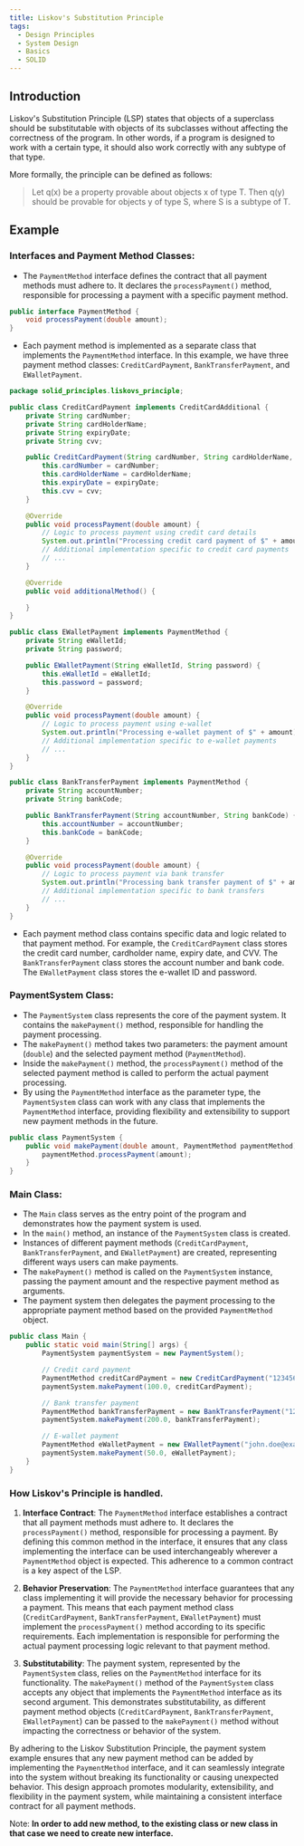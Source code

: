 ```yaml
---
title: Liskov's Substitution Principle
tags:
  - Design Principles
  - System Design
  - Basics
  - SOLID
---
```


## Introduction

Liskov's Substitution Principle (LSP) states that objects of a superclass should be substitutable with objects of its subclasses without affecting the correctness of the program. In other words, if a program is designed to work with a certain type, it should also work correctly with any subtype of that type.

More formally, the principle can be defined as follows:

> Let q(x) be a property provable about objects x of type T. Then q(y) should be provable for objects y of type S, where S is a subtype of T.

## Example

### Interfaces and Payment Method Classes:

- The `PaymentMethod` interface defines the contract that all payment methods must adhere to. It declares the `processPayment()` method, responsible for processing a payment with a specific payment method.

```java
public interface PaymentMethod {
    void processPayment(double amount);
}
```

- Each payment method is implemented as a separate class that implements the `PaymentMethod` interface. In this example, we have three payment method classes: `CreditCardPayment`, `BankTransferPayment`, and `EWalletPayment`.

```java
package solid_principles.liskovs_principle;

public class CreditCardPayment implements CreditCardAdditional {
    private String cardNumber;
    private String cardHolderName;
    private String expiryDate;
    private String cvv;

    public CreditCardPayment(String cardNumber, String cardHolderName, String expiryDate, String cvv) {
        this.cardNumber = cardNumber;
        this.cardHolderName = cardHolderName;
        this.expiryDate = expiryDate;
        this.cvv = cvv;
    }

    @Override
    public void processPayment(double amount) {
        // Logic to process payment using credit card details
        System.out.println("Processing credit card payment of $" + amount);
        // Additional implementation specific to credit card payments
        // ...
    }

    @Override
    public void additionalMethod() {

    }
}
```

```java
public class EWalletPayment implements PaymentMethod {
    private String eWalletId;
    private String password;

    public EWalletPayment(String eWalletId, String password) {
        this.eWalletId = eWalletId;
        this.password = password;
    }

    @Override
    public void processPayment(double amount) {
        // Logic to process payment using e-wallet
        System.out.println("Processing e-wallet payment of $" + amount);
        // Additional implementation specific to e-wallet payments
        // ...
    }
}
```

```java
public class BankTransferPayment implements PaymentMethod {
    private String accountNumber;
    private String bankCode;

    public BankTransferPayment(String accountNumber, String bankCode) {
        this.accountNumber = accountNumber;
        this.bankCode = bankCode;
    }

    @Override
    public void processPayment(double amount) {
        // Logic to process payment via bank transfer
        System.out.println("Processing bank transfer payment of $" + amount);
        // Additional implementation specific to bank transfers
        // ...
    }
}
```

- Each payment method class contains specific data and logic related to that payment method. For example, the `CreditCardPayment` class stores the credit card number, cardholder name, expiry date, and CVV. The `BankTransferPayment` class stores the account number and bank code. The `EWalletPayment` class stores the e-wallet ID and password.

### PaymentSystem Class:

- The `PaymentSystem` class represents the core of the payment system. It contains the `makePayment()` method, responsible for handling the payment processing.
- The `makePayment()` method takes two parameters: the payment amount (`double`) and the selected payment method (`PaymentMethod`).
- Inside the `makePayment()` method, the `processPayment()` method of the selected payment method is called to perform the actual payment processing.
- By using the `PaymentMethod` interface as the parameter type, the `PaymentSystem` class can work with any class that implements the `PaymentMethod` interface, providing flexibility and extensibility to support new payment methods in the future.

```java
public class PaymentSystem {
    public void makePayment(double amount, PaymentMethod paymentMethod) {
        paymentMethod.processPayment(amount);
    }
}
```

### Main Class:

- The `Main` class serves as the entry point of the program and demonstrates how the payment system is used.
- In the `main()` method, an instance of the `PaymentSystem` class is created.
- Instances of different payment methods (`CreditCardPayment`, `BankTransferPayment`, and `EWalletPayment`) are created, representing different ways users can make payments.
- The `makePayment()` method is called on the `PaymentSystem` instance, passing the payment amount and the respective payment method as arguments.
- The payment system then delegates the payment processing to the appropriate payment method based on the provided `PaymentMethod` object.

```java
public class Main {
    public static void main(String[] args) {
        PaymentSystem paymentSystem = new PaymentSystem();

        // Credit card payment
        PaymentMethod creditCardPayment = new CreditCardPayment("1234567890123456", "John Doe", "12/25", "123");
        paymentSystem.makePayment(100.0, creditCardPayment);

        // Bank transfer payment
        PaymentMethod bankTransferPayment = new BankTransferPayment("1234567890", "ABC");
        paymentSystem.makePayment(200.0, bankTransferPayment);

        // E-wallet payment
        PaymentMethod eWalletPayment = new EWalletPayment("john.doe@example.com", "password123");
        paymentSystem.makePayment(50.0, eWalletPayment);
    }
}
```

### How Liskov's Principle is handled.

1. **Interface Contract**: The `PaymentMethod` interface establishes a contract that all payment methods must adhere to. It declares the `processPayment()` method, responsible for processing a payment. By defining this common method in the interface, it ensures that any class implementing the interface can be used interchangeably wherever a `PaymentMethod` object is expected. This adherence to a common contract is a key aspect of the LSP.

2. **Behavior Preservation**: The `PaymentMethod` interface guarantees that any class implementing it will provide the necessary behavior for processing a payment. This means that each payment method class (`CreditCardPayment`, `BankTransferPayment`, `EWalletPayment`) must implement the `processPayment()` method according to its specific requirements. Each implementation is responsible for performing the actual payment processing logic relevant to that payment method.

3. **Substitutability**: The payment system, represented by the `PaymentSystem` class, relies on the `PaymentMethod` interface for its functionality. The `makePayment()` method of the `PaymentSystem` class accepts any object that implements the `PaymentMethod` interface as its second argument. This demonstrates substitutability, as different payment method objects (`CreditCardPayment`, `BankTransferPayment`, `EWalletPayment`) can be passed to the `makePayment()` method without impacting the correctness or behavior of the system.

By adhering to the Liskov Substitution Principle, the payment system example ensures that any new payment method can be added by implementing the `PaymentMethod` interface, and it can seamlessly integrate into the system without breaking its functionality or causing unexpected behavior. This design approach promotes modularity, extensibility, and flexibility in the payment system, while maintaining a consistent interface contract for all payment methods.

Note: **In order to add new method, to the existing class or new class in that case we need to create new interface.**

